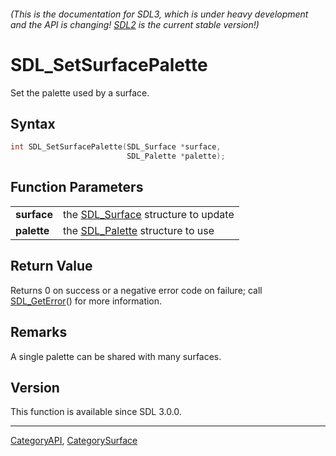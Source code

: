 ###### (This is the documentation for SDL3, which is under heavy development and the API is changing! [SDL2](https://wiki.libsdl.org/SDL2/) is the current stable version!)
# SDL_SetSurfacePalette

Set the palette used by a surface.

## Syntax

```c
int SDL_SetSurfacePalette(SDL_Surface *surface,
                          SDL_Palette *palette);

```

## Function Parameters

|                 |                                                    |
| --------------- | -------------------------------------------------- |
| **surface**     | the [SDL_Surface](SDL_Surface.md) structure to update |
| **palette**     | the [SDL_Palette](SDL_Palette.md) structure to use    |

## Return Value

Returns 0 on success or a negative error code on failure; call
[SDL_GetError](SDL_GetError.md)() for more information.

## Remarks

A single palette can be shared with many surfaces.

## Version

This function is available since SDL 3.0.0.

----
[CategoryAPI](CategoryAPI.md), [CategorySurface](CategorySurface.md)
